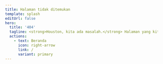 ```yaml
---
title: Halaman tidak ditemukan
template: splash
editUrl: false
hero:
  title: '404'
  tagline: <strong>Houston, kita ada masalah.</strong> Halaman yang kita cari tidak ada.<br>Tolong cek kolom URL atau gunakan fitur pencarian.
  actions:
    - text: Beranda
      icon: right-arrow
      link: /
      variant: primary
---
```

